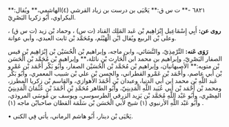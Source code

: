 ٦٨٢١ -** ت س ق:** يَحْيَى بن درست بن زياد القرشي (٤)الهاشمي،** ويُقال:** البكراوي، أَبُو زكريا البَصْرِيّ.

**روى عن:** أَبِي إِسْمَاعِيل إِبْرَاهِيم بْن عَبد المَلِك القناد (ت س) ، وحماد بْن زيد (ت س ق) ، وعلى بْن الربيع ويُقال ابْن الْهَيْثَم، ومُحَمَّد بْن ثابت العبدي، وأبي عوانة.

**رَوَى عَنه:** التِّرْمِذِيّ، والنَّسَائي، وابن ماجه، وإبراهيم بْن الْحُسَيْن بْن إِبْرَاهِيم بْن قيس الصفار البَصْرِيّ، وإبراهيم بن محمد ابن الْحَارِث بْن نائلة،** وإبراهيم بْن مُحَمَّد بْن الْحَسَن بْن متويه:** الأصبهانيان، وإبراهيم بْن مُحَمَّد بْن الْحُسَيْن الصفار، وأَبُو بَكْر أَحْمَد بْن عَمْرو بْن أَبي عاصم، وأَحْمَد بْن عَمْرو القطراني، والحسن بْن علي بْن شبيب المعمري، وأَبُو بَكْر عَبد اللَّهِ بْن محمد ابن أَبي الدنيا، وعبدان بْن أَحْمَدَ الأهوازي، والقاسم بْن زكريا المطرز، ومحمد بْن أَحْمَد بْن أَبي عُبَيد اللَّهِ الْمَدِينِيّ، وأَبُو الطاهر مُحَمَّدِ بْنِ أَحْمَدَ بْنِ عُثْمَانَ الْمَدِينِيّ المِصْرِي، وأَبُو عَبْد اللَّهِ مُحَمَّد بْن يَزِيد الزرقي الطرسوسي، ويوسف بن مُوسَى المروذي، وأَبُو عَبْد اللَّهِ الأرنبوي (١) شيخ لأبي الْحَسَن بْن سَلَمَة القطان صاحبابْن ماجه (١) .

• يَحْيَى بْن دينار، أَبُو هاشم الرماني، يأتي فِي الكنى.